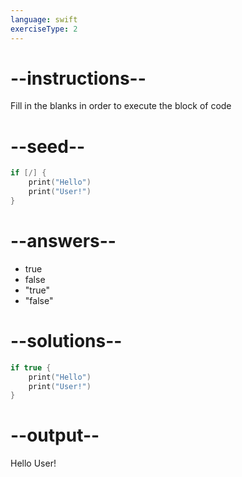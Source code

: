```yaml
---
language: swift
exerciseType: 2
---
```


# --instructions--

Fill in the blanks in order to execute the block of code

# --seed--

```swift
if [/] {
    print("Hello")
    print("User!")
}
```

# --answers--

- true
- false
- "true"
- "false"

# --solutions--

```swift
if true {
    print("Hello")
    print("User!")
}
```

# --output--

Hello
User!
